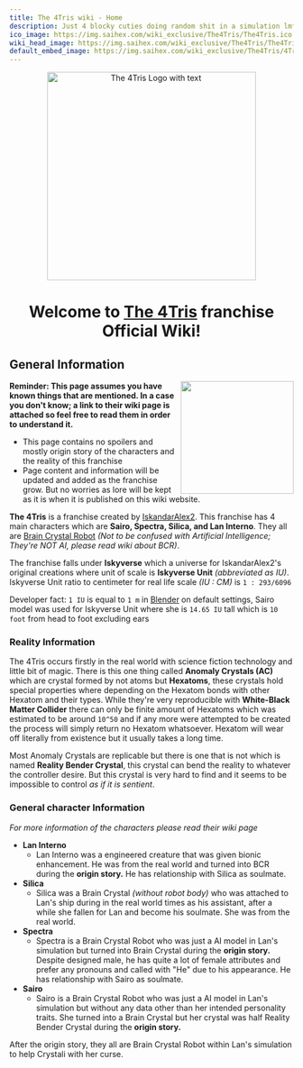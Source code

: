 ```yaml
---
title: The 4Tris wiki - Home
description: Just 4 blocky cuties doing random shit in a simulation lmfao
ico_image: https://img.saihex.com/wiki_exclusive/The4Tris/The4Tris.ico
wiki_head_image: https://img.saihex.com/wiki_exclusive/The4Tris/The4Tris_Cover_Text.svg
default_embed_image: https://img.saihex.com/wiki_exclusive/The4Tris/4TrisCover.png?downscale=m
---
```


<p align="center">
  <img src="https://img.saihex.com/wiki_exclusive/The4Tris/The4Tris_Cover_Text.svg" alt="The 4Tris Logo with text" width="370">
</p>

<h1 align="center">
  Welcome to <u>The 4Tris</u> franchise Official Wiki!
</h1>

## General Information

<img align="right" width="200" src="https://img.saihex.com/wiki_exclusive/The4Tris/4TrisCover.png?downscale=m">

**Reminder: This page assumes you have known things that are mentioned. In a case you don't know; a link to their wiki page is attached so feel free to read them in order to understand it.**

<disc>
<ul>
<li>This page contains no spoilers and mostly origin story of the characters and the reality of this franchise</li>
<li>Page content and information will be updated and added as the franchise grow. But no worries as lore will be kept as it is when it is published on this wiki website.</li>
</ul>
</disc>

**The 4Tris** is a franchise created by [IskandarAlex2](https://twitter.com/Alex2Iskandar). This franchise has 4 main characters which are **Sairo, Spectra, Silica, and Lan Interno**. They all are [Brain Crystal Robot](./logic/Brain_Crystal#brain-crystal-robot)  *(Not to be confused with Artificial Intelligence; They're NOT AI, please read wiki about BCR)*.

The franchise falls under **Iskyverse** which a universe for IskandarAlex2's original creations where unit of scale is **Iskyverse Unit** *(abbreviated as IU)*. Iskyverse Unit ratio to centimeter for real life scale *(IU : CM)* is `1 : 293/6096`

Developer fact: `1 IU` is equal to `1 m` in [Blender](https://www.blender.org/) on default settings, Sairo model was used for Iskyverse Unit where she is `14.65 IU` tall which is `10 foot` from head to foot excluding ears

### Reality Information
The 4Tris occurs firstly in the real world with science fiction technology and little bit of magic. There is this one thing called **Anomaly Crystals (AC)** which are crystal formed by not atoms but **Hexatoms**, these crystals hold special properties where depending on the Hexatom bonds with other Hexatom and their types. While they're very reproducible with **White-Black Matter Collider** there can only be finite amount of Hexatoms which was estimated to be around `10^50` and if any more were attempted to be created the process will simply return no Hexatom whatsoever. Hexatom will wear off literally from existence but it usually takes a long time.

Most Anomaly Crystals are replicable but there is one that is not which is named **Reality Bender Crystal**, this crystal can bend the reality to whatever the controller desire. But this crystal is very hard to find and it seems to be impossible to control *as if it is sentient*.

### General character Information
*For more information of the characters please read their wiki page*
- **Lan Interno**
  - Lan Interno was a engineered creature that was given bionic enhancement. He was from the real world and turned into BCR during the **origin story.** He has relationship with Silica as soulmate.
- **Silica**
  - Silica was a Brain Crystal *(without robot body)* who was attached to Lan's ship during in the real world times as his assistant, after a while she fallen for Lan and become his soulmate. She was from the real world.
- **Spectra**
  - Spectra is a Brain Crystal Robot who was just a AI model in Lan's simulation but turned into Brain Crystal during the **origin story.** Despite designed male, he has quite a lot of female attributes and prefer any pronouns and called with "He" due to his appearance. He has relationship with Sairo as soulmate.
- **Sairo**
  - Sairo is a Brain Crystal Robot who was just a AI model in Lan's simulation but without any data other than her intended personality traits. She turned into a Brain Crystal but her crystal was half Reality Bender Crystal during the **origin story.**

After the origin story, they all are Brain Crystal Robot within Lan's simulation to help Crystali with her curse.
